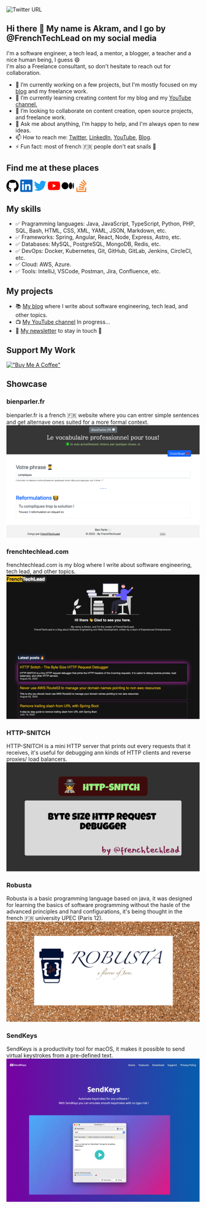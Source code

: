 ![Twitter URL](https://img.shields.io/badge/Twitter-1DA1F2?style=for-the-badge&logo=twitter&logoColor=white&url=https%3A%2F%2Ftwitter.com%2FFrenchTechLead)
## Hi there 👋 My name is Akram, and I go by @FrenchTechLead on my social media  
I'm a software engineer, a tech lead, a mentor, a blogger, a teacher and a nice human being, I guess 😄  
I'm also a Freelance consultant, so don't hesitate to reach out for collaboration.


- 🔭 I’m currently working on a few projects, but I'm mostly focused on my [blog](https://frenchtechlead.com) and my freelance work.
- 🌱 I’m currently learning creating content for my blog and my [YouTube channel.](https://www.youtube.com/channel/UCBTwp0DPgh6OICURH4OyAEQ)
- 👯 I’m looking to collaborate on content creation, open source projects, and freelance work.
- 💬 Ask me about anything, I'm happy to help, and I'm always open to new ideas.
- 📫 How to reach me: [Twitter](https://twitter.com/FrenchTechLead), [LinkedIn](https://www.linkedin.com/in/techlead-java-angular/), [YouTube](https://www.youtube.com/channel/UCBTwp0DPgh6OICURH4OyAEQ), [Blog](https://frenchtechlead.com).
- ⚡ Fun fact: most of french 🇫🇷 people don't eat snails 🐌

<h2>Find me at these places</h2>
  <a
    href="https://github.com/FrenchTechLead"
    target="_blank"
    rel="noreferrer"
    ><img
      src="img/icons/github.svg"
      width="32"
      height="32"
  /></a>
  <a
    href="https://www.linkedin.com/in/techlead-java-angular/"
    target="_blank"
    rel="noreferrer"
    ><img
      src="img/icons/linkedin.svg"
      width="32"
      height="32"
  /></a>
  <a
    href="https://www.github.com/frenchtechlead"
    target="_blank" 
    rel="noreferrer"
    ><img
      src="img/icons/twitter.svg"
      width="32"
      height="32"
  /></a>
  <a
    href="https://www.youtube.com/channel/UCBTwp0DPgh6OICURH4OyAEQ"
    target="_blank"
    rel="noreferrer"
  ><img
    src="img/icons/youtube.svg"
    width="32"
    height="32"
/></a>
  <a
    href="https://french-tech-lead.medium.com/"
    target="_blank"
    rel="noreferrer"
    ><img
      src="img/icons/medium.svg"
      width="32"
      height="32"
  /></a>
  <a
    href="https://stackoverflow.com/users/6237359/meshredded"
    target="_blank"
    rel="noreferrer"
    ><img
      src="img/icons/stackoverflow.svg"
      width="32"
      height="32"
  /></a>

## My skills
- ✅  Pragramming languages: Java, JavaScript, TypeScript, Python, PHP, SQL, Bash, HTML, CSS, XML, YAML, JSON, Markdown, etc.
- ✅  Frameworks: Spring, Angular, React, Node, Express, Astro, etc.
- ✅  Databases: MySQL, PostgreSQL, MongoDB, Redis, etc.
- ✅  DevOps: Docker, Kubernetes, Git, GitHub, GitLab, Jenkins, CircleCI, etc.
- ✅  Cloud: AWS, Azure.
- ✅  Tools: IntelliJ, VSCode, Postman, Jira, Confluence, etc.

## My projects
- 📚 [My blog](https://frenchtechlead.com) where I write about software engineering, tech lead, and other topics.
- 📺 [My YouTube channel](https://www.youtube.com/channel/UCBTwp0DPgh6OICURH4OyAEQ) In progress...
- 📝 [My newsletter](https://frenchtechlead.us10.list-manage.com/subscribe/post?u=18ec3b3f8638062e5a576682b&id=120ed2a396) to stay in touch 💙



## Support My Work
[!["Buy Me A Coffee"](https://www.buymeacoffee.com/assets/img/custom_images/orange_img.png)](https://www.buymeacoffee.com/frenchtechlead)



## Showcase
### bienparler.fr
bienparler.fr is a french 🇫🇷 website where you can entrer simple sentences and get alternave ones suited for a more formal context.
[!["bienparler.fr"](img/screenshots/0.png)](https://bienparler.fr)

### frenchtechlead.com
frenchtechlead.com is my blog where I write about software engineering, tech lead, and other topics.
[!["frenchtechlead.com"](img/screenshots/1.png)](https://frenchtechlead.com)
 
### HTTP-SNITCH
HTTP-SNITCH is a mini HTTP server that prints out every requests that it receives, it's useful for debugging ann kinds of HTTP clients and reverse proxies/ load balancers.
[!["HTTP-SNITCH"](img/screenshots/2.png)](https://github.com/FrenchTechLead/http-snitch)

### Robusta
Robusta is a basic programming language based on java, it was designed for learning the basics of software programming without the hasle of the advanced principles and hard configurations, it's being thought in the french 🇫🇷 university UPEC (Paris 12).
[!["Robusta"](img/screenshots/3.png)](https://github.com/FrenchTechLead/robusta)
 
### SendKeys
SendKeys is a productivity tool for macOS, it makes it possible to send virtual keystrokes from a pre-defined text.
[!["SendKeys"](img/screenshots/4.png)](https://sendkeys.tech/)
